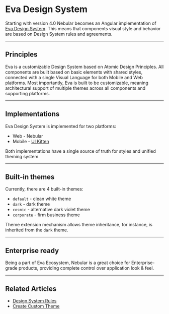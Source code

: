 # Eva Design System

Starting with version 4.0 Nebular becomes an Angular implementation of [Eva Design System](https://eva.design/?utm_campaign=eva_design%20-%20home%20-%20nebular%20intro&utm_source=nebular&utm_medium=referral&utm_content=nebular_intro).
This means that components visual style and behavior are based on Design System rules and agreements.  
<hr>

## Principles

Eva is a customizable Design System based on Atomic Design Principles.
All components are built based on basic elements with shared styles, connected with a single Visual Language for both Mobile and Web platforms.
Most importantly, Eva is built to be customizable, meaning architectural support of multiple themes across all components and supporting platforms.  
<hr>

## Implementations

Eva Design System is implemented for two platforms:

- Web - Nebular
- Mobile - [UI Kitten](https://github.com/akveo/react-native-ui-kitten?utm_source=nebular_docs&utm_medium=intro)

Both implementations have a single source of truth for styles and unified theming system.
<hr>

## Built-in themes

Currently, there are 4 built-in themes: 
- `default` - clean white theme
- `dark` - dark theme
- `cosmic` - alternative dark violet theme
- `corporate` - firm business theme

Theme extension mechanism allows theme inheritance,  for instance, is inherited from the `dark` theme.
<hr>

## Enterprise ready

Being a part of Eva Ecosystem, Nebular is a great choice for Enterprise-grade products, providing complete control over application look & feel.  
<hr>

## Related Articles

- [Design System Rules](docs/design-system/design-system-theme)
- [Create Custom Theme](docs/design-system/create-custom-theme)
